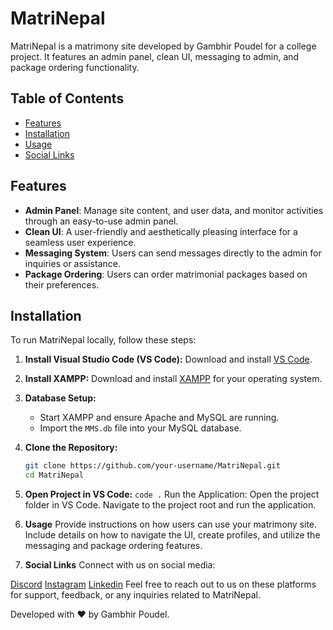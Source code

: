 # MatriNepal

MatriNepal is a matrimony site developed by Gambhir Poudel for a college project. It features an admin panel, clean UI, messaging to admin, and package ordering functionality.

## Table of Contents

- [Features](#features)
- [Installation](#installation)
- [Usage](#usage)
- [Social Links](#social-links)

## Features

- **Admin Panel**: Manage site content, and user data, and monitor activities through an easy-to-use admin panel.
- **Clean UI**: A user-friendly and aesthetically pleasing interface for a seamless user experience.
- **Messaging System**: Users can send messages directly to the admin for inquiries or assistance.
- **Package Ordering**: Users can order matrimonial packages based on their preferences.

## Installation

To run MatriNepal locally, follow these steps:

1. **Install Visual Studio Code (VS Code):** Download and install [VS Code](https://code.visualstudio.com/).
2. **Install XAMPP:** Download and install [XAMPP](https://www.apachefriends.org/index.html) for your operating system.
3. **Database Setup:**
   - Start XAMPP and ensure Apache and MySQL are running.
   - Import the `MMS.db` file into your MySQL database.

4. **Clone the Repository:**
   ```bash
   git clone https://github.com/your-username/MatriNepal.git
   cd MatriNepal

5. **Open Project in VS Code:**
`code .`
Run the Application:
Open the project folder in VS Code.
Navigate to the project root and run the application.

6. **Usage**
Provide instructions on how users can use your matrimony site. Include details on how to navigate the UI, create profiles, and utilize the messaging and package ordering features.

7. **Social Links**
Connect with us on social media:

[Discord](https://discord.gg/UzTuU34MHj)
[Instagram](https://www.instagram.com/chinimishri_/)
[Linkedin](https://www.linkedin.com/in/gambhir-poudel-b11127286/)
Feel free to reach out to us on these platforms for support, feedback, or any inquiries related to MatriNepal.

Developed with ❤️ by Gambhir Poudel.

